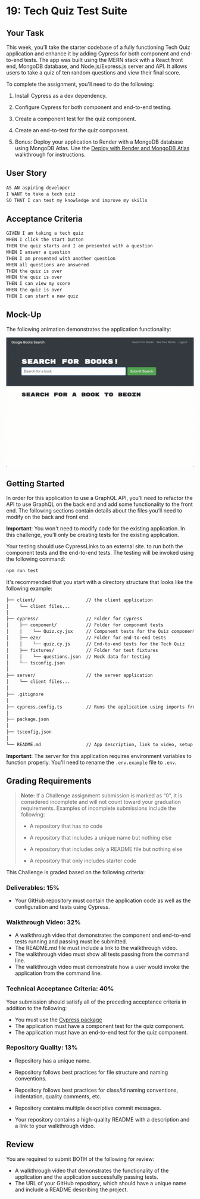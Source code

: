 # 19: Tech Quiz Test Suite

## Your Task

This week, you'll take the starter codebase of a fully functioning Tech Quiz application and enhance it by adding Cypress for both component and end-to-end tests. The app was built using the MERN stack with a React front end, MongoDB database, and Node.js/Express.js server and API. It allows users to take a quiz of ten random questions and view their final score.

To complete the assignment, you'll need to do the following:

1. Install Cypress as a dev dependency.

2. Configure Cypress for both component and end-to-end testing.

3. Create a component test for the quiz component.
   
4. Create an end-to-test for the quiz component.

5. Bonus: Deploy your application to Render with a MongoDB database using MongoDB Atlas. Use the [Deploy with Render and MongoDB Atlas](https://coding-boot-camp.github.io/full-stack/mongodb/deploy-with-render-and-mongodb-atlas) walkthrough for instructions.

## User Story

```md
AS AN aspiring developer
I WANT to take a tech quiz
SO THAT I can test my knowledge and improve my skills
```

## Acceptance Criteria

```md
GIVEN I am taking a tech quiz
WHEN I click the start button
THEN the quiz starts and I am presented with a question
WHEN I answer a question
THEN I am presented with another question
WHEN all questions are answered
THEN the quiz is over
WHEN the quiz is over
THEN I can view my score
WHEN the quiz is over
THEN I can start a new quiz
```

## Mock-Up

The following animation demonstrates the application functionality:

![Animation shows "star wars" typed into a search box and books about Star Wars appearing as results.](./Assets/18-mern-homework-demo-01.gif)

## Getting Started

In order for this application to use a GraphQL API, you’ll need to refactor the API to use GraphQL on the back end and add some functionality to the front end. The following sections contain details about the files you’ll need to modify on the back and front end.

**Important**: You won't need to modify code for the existing application. In this challenge, you'll only be creating tests for the existing application.

Your testing should use CypressLinks to an external site. to run both the component tests and the end-to-end tests. The testing will be invoked using the following command:

```md
npm run test
```

It's recommended that you start with a directory structure that looks like the following example:

```md
├── client/                   // the client application
│    └── client files...    
│  
├── cypress/                  // Folder for Cypress  
│    ├── component/           // Folder for component tests  
│    │    └── Quiz.cy.jsx     // Component tests for the Quiz component  
│    ├── e2e/                 // Folder for end-to-end tests  
│    │    └── quiz.cy.js      // End-to-end tests for the Tech Quiz  
│    ├── fixtures/            // Folder for test fixtures  
│    │    └── questions.json  // Mock data for testing  
│    └── tsconfig.json
│  
├── server/                   // the server application
│    └── client files...
│  
├── .gitignore
│  
├── cypress.config.ts         // Runs the application using imports from lib/
│  
├── package.json
│  
├── tsconfig.json
│  
└── README.md                 // App description, link to video, setup and usage instructions         
```

**Important**: The server for this application requires environment variables to function properly. You'll need to rename the `.env.example` file to `.env`.

## Grading Requirements

> **Note:** If a Challenge assignment submission is marked as “0”, it is considered incomplete and will not count toward your graduation requirements. Examples of incomplete submissions include the following:
>
> * A repository that has no code
>
> * A repository that includes a unique name but nothing else
>
> * A repository that includes only a README file but nothing else
>
> * A repository that only includes starter code

This Challenge is graded based on the following criteria:

### Deliverables: 15%

* Your GitHub repository must contain the application code as well as the configuration and tests using Cypress.

### Walkthrough Video: 32%

* A walkthrough video that demonstrates the component and end-to-end tests running and passing must be submitted.
* The README.md file must include a link to the walkthrough video.
* The walkthrough video must show all tests passing from the command line.
* The walkthrough video must demonstrate how a user would invoke the application from the command line.

### Technical Acceptance Criteria: 40%

Your submission should satisfy all of the preceding acceptance criteria in addition to the following:

* You must use the [Cypress package](https://www.npmjs.com/package/cypress)
* The application must have a component test for the quiz component.
* The application must have an end-to-end test for the quiz component.

### Repository Quality: 13%

* Repository has a unique name.

* Repository follows best practices for file structure and naming conventions.

* Repository follows best practices for class/id naming conventions, indentation, quality comments, etc.

* Repository contains multiple descriptive commit messages.

* Your repository contains a high-quality README with a description and a link to your walkthrough video.

## Review

You are required to submit BOTH of the following for review:

* A walkthrough video that demonstrates the functionality of the application and the application successfully passing tests.
* The URL of your GitHub repository, which should have a unique name and include a README describing the project.
